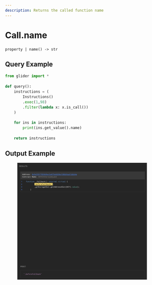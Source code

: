 ```yaml
---
description: Returns the called function name
---
```


# Call.name

`property | name() -> str`

## Query Example

```python
from glider import *

def query():
    instructions = (
        Instructions()
        .exec(1,98)
        .filter(lambda x: x.is_call())
    )

    for ins in instructions:
        print(ins.get_value().name)

    return instructions
```

## Output Example

<figure><img src="../../../.gitbook/assets/image (1) (1).png" alt=""><figcaption></figcaption></figure>
